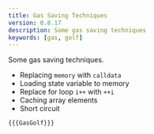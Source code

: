 ```yaml
---
title: Gas Saving Techniques
version: 0.8.17
description: Some gas saving techniques
keywords: [gas, golf]
---
```


Some gas saving techniques.

- Replacing `memory` with `calldata`
- Loading state variable to memory
- Replace for loop `i++` with `++i`
- Caching array elements
- Short circuit

```solidity
{{{GasGolf}}}
```
